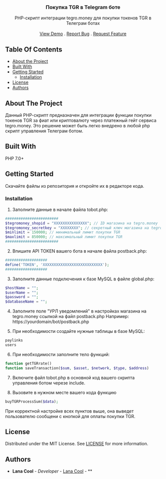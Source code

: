 <br/>
<p align="center">
  <h3 align="center">Покупка TGR в Telegram боте</h3>

  <p align="center">
    PHP-cкрипт интеграции tegro.money для покупки токенов TGR в Телеграм ботах
    <br/>
    <br/>
    <a href="https://github.com/Lana4cool/TGR-purchase-script">View Demo</a>
    .
    <a href="https://github.com/Lana4cool/TGR-purchase-script/issues">Report Bug</a>
    .
    <a href="https://github.com/Lana4cool/TGR-purchase-script/issues">Request Feature</a>
  </p>
</p>



## Table Of Contents

* [About the Project](#about-the-project)
* [Built With](#built-with)
* [Getting Started](#getting-started)
  * [Installation](#installation)
* [License](#license)
* [Authors](#authors)


## About The Project

Данный PHP-cкрипт предназначен для интеграции функции покупки токенов TGR за фиат или криптовалюту через платежный гейт сервиса tegro.money. Это решение может быть легко внедрено в любой php скрипт управления Телеграм ботом.

## Built With

PHP 7.0+

## Getting Started

Скачайте файлы из репозитория и откройте их в редакторе кода.

### Installation

1. Заполните данные в начале файла tobot.php:
```php
########################
$tegromoney_shopid = "XXXXXXXXXXXXXXX"; // ID магазина на tegro.money
$tegromoney_secretkey = "XXXXXXXX"; // секретный ключ магазина на tegro.money
$minlimit = 150000; // минимальный лимит покупки TGR
$maxlimit = 850000; // максимальный лимит покупки TGR
########################
```

2. Впишите API TOKEN вашего бота в начале файла postback.php:
```php
###################
define('TOKEN', 'XXXXXXXXXXXXXXXXXXXXXXXXXXX');
###################
```
3. Заполните данные подключения к базе MySQL в файле global.php:
```php
$hostName = "";
$userName = "";
$password = "";
$databaseName = "";
```

4. Заполните поле "УРЛ уведомлений" в настройках магазина на tegro.money ссылкой на файл postback.php
Например: https://yourdomain/bot/postback.php

5. При необходимости создайте нужные таблицы в базе MySQL:
```php
paylinks
users
```

6. При необходимости заполните тело функций:
```php
function getTGRrate()
function saveTransaction($sum, $asset, $network, $type, $address)
```

7. Включите файл tobot.php в основной код вашего скрипта управления ботом черезе include.

8. Вызовите в нужном месте вашего кода функцию 
```php
buyTGRProcessSum($data);
```
При корректной настройке всех пунктов выше, она выведет пользователю сообщени с кнопкой для оплаты покупки TGR.


## License

Distributed under the MIT License. See [LICENSE](https://github.com/Lana4cool/TGR-purchase-script/blob/main/LICENSE.md) for more information.

## Authors

* **Lana Cool** - *Developer* - [Lana Cool](https://github.com/Lana4cool) - **
